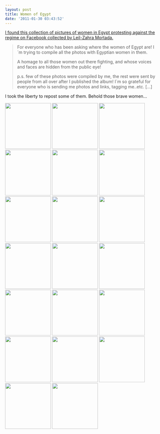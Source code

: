 ```yaml
---
layout: post
title: Women of Egypt
date: '2011-01-30 03:43:52'
---
```


<a href="http://www.facebook.com/album.php?aid=268523&amp;id=586357675">I found this collection of pictures of women in Egypt protesting against the regime on Facebook collected by Leil-Zahra Mortada.</a>
<blockquote>For everyone who has been asking where the women of Egypt are! I´m trying to compile all the photos with Egyptian women in them.

A homage to all those women out there fighting, and whose voices and faces are hidden from the public eye!

p.s. few of these photos were compiled by me, the rest were sent by people from all over after I published the album! I´m so grateful for everyone who is sending me photos and links, tagging me..etc. [...]</blockquote>
I took the liberty to repost some of them. Behold those brave women...

<a href="http://geekyogre.com/content/images/2011/01/165143_493726987675_586357675_6431085_7544095_n.jpg"><img class="alignnone size-thumbnail wp-image-1780" title="165143_493726987675_586357675_6431085_7544095_n" src="http://geekyogre.com/content/images/2011/01/165143_493726987675_586357675_6431085_7544095_n-150x150.jpg" alt="" width="150" height="150" /></a> <a href="http://geekyogre.com/content/images/2011/01/167606_493689847675_586357675_6430473_1607671_n.jpg"><img class="alignnone size-thumbnail wp-image-1781" title="167606_493689847675_586357675_6430473_1607671_n" src="http://geekyogre.com/content/images/2011/01/167606_493689847675_586357675_6430473_1607671_n-150x150.jpg" alt="" width="150" height="150" /></a> <a href="http://geekyogre.com/content/images/2011/01/167606_493689837675_586357675_6430471_4531388_n.jpg"><img class="alignnone size-thumbnail wp-image-1782" title="167606_493689837675_586357675_6430471_4531388_n" src="http://geekyogre.com/content/images/2011/01/167606_493689837675_586357675_6430471_4531388_n-150x150.jpg" alt="" width="150" height="150" /></a> <a href="http://geekyogre.com/content/images/2011/01/180852_493692017675_586357675_6430493_2254747_n.jpg"><img class="alignnone size-thumbnail wp-image-1783" title="180852_493692017675_586357675_6430493_2254747_n" src="http://geekyogre.com/content/images/2011/01/180852_493692017675_586357675_6430493_2254747_n-150x150.jpg" alt="" width="150" height="150" /></a> <a href="http://geekyogre.com/content/images/2011/01/167519_493701692675_586357675_6430612_2863021_n.jpg"><img class="alignnone size-thumbnail wp-image-1784" title="167519_493701692675_586357675_6430612_2863021_n" src="http://geekyogre.com/content/images/2011/01/167519_493701692675_586357675_6430612_2863021_n-150x150.jpg" alt="" width="150" height="150" /></a> <a href="http://geekyogre.com/content/images/2011/01/167519_493701697675_586357675_6430613_331785_n.jpg"><img class="alignnone size-thumbnail wp-image-1785" title="167519_493701697675_586357675_6430613_331785_n" src="http://geekyogre.com/content/images/2011/01/167519_493701697675_586357675_6430613_331785_n-150x150.jpg" alt="" width="150" height="150" /></a> <a href="http://geekyogre.com/content/images/2011/01/180852_493692022675_586357675_6430494_4232015_n.jpg"><img class="alignnone size-thumbnail wp-image-1786" title="180852_493692022675_586357675_6430494_4232015_n" src="http://geekyogre.com/content/images/2011/01/180852_493692022675_586357675_6430494_4232015_n-150x150.jpg" alt="" width="150" height="150" /></a> <a href="http://geekyogre.com/content/images/2011/01/165143_493726982675_586357675_6431084_921987_n.jpg"><img class="alignnone size-thumbnail wp-image-1787" title="165143_493726982675_586357675_6431084_921987_n" src="http://geekyogre.com/content/images/2011/01/165143_493726982675_586357675_6431084_921987_n-150x150.jpg" alt="" width="150" height="150" /></a> <a href="http://geekyogre.com/content/images/2011/01/168999_493728257675_586357675_6431098_4630913_n.jpg"><img class="alignnone size-thumbnail wp-image-1788" title="168999_493728257675_586357675_6431098_4630913_n" src="http://geekyogre.com/content/images/2011/01/168999_493728257675_586357675_6431098_4630913_n-150x150.jpg" alt="" width="150" height="150" /></a> <a href="http://geekyogre.com/content/images/2011/01/168658_493700787675_586357675_6430602_2241606_n.jpg"><img class="alignnone size-thumbnail wp-image-1789" title="168658_493700787675_586357675_6430602_2241606_n" src="http://geekyogre.com/content/images/2011/01/168658_493700787675_586357675_6430602_2241606_n-150x150.jpg" alt="" width="150" height="150" /></a> <a href="http://geekyogre.com/content/images/2011/01/167314_493693087675_586357675_6430507_8219613_n.jpg"><img class="alignnone size-thumbnail wp-image-1790" title="167314_493693087675_586357675_6430507_8219613_n" src="http://geekyogre.com/content/images/2011/01/167314_493693087675_586357675_6430507_8219613_n-150x150.jpg" alt="" width="150" height="150" /></a> <a href="http://geekyogre.com/content/images/2011/01/168424_493693567675_586357675_6430514_5885721_n.jpg"><img class="alignnone size-thumbnail wp-image-1791" title="168424_493693567675_586357675_6430514_5885721_n" src="http://geekyogre.com/content/images/2011/01/168424_493693567675_586357675_6430514_5885721_n-150x150.jpg" alt="" width="150" height="150" /></a> <a href="http://geekyogre.com/content/images/2011/01/166342_493738997675_586357675_6431358_3440201_n.jpg"><img class="alignnone size-thumbnail wp-image-1794" title="166342_493738997675_586357675_6431358_3440201_n" src="http://geekyogre.com/content/images/2011/01/166342_493738997675_586357675_6431358_3440201_n-150x150.jpg" alt="" width="150" height="150" /></a> <a href="http://geekyogre.com/content/images/2011/01/169083_493814542675_586357675_6432455_532856_n.jpg"><img class="alignnone size-thumbnail wp-image-1795" title="169083_493814542675_586357675_6432455_532856_n" src="http://geekyogre.com/content/images/2011/01/169083_493814542675_586357675_6432455_532856_n-150x150.jpg" alt="" width="150" height="150" /></a> <a href="http://geekyogre.com/content/images/2011/01/166342_493739002675_586357675_6431359_6427646_n.jpg"><img class="alignnone size-thumbnail wp-image-1796" title="166342_493739002675_586357675_6431359_6427646_n" src="http://geekyogre.com/content/images/2011/01/166342_493739002675_586357675_6431359_6427646_n-150x150.jpg" alt="" width="150" height="150" /></a> <a href="http://geekyogre.com/content/images/2011/01/169083_493814537675_586357675_6432454_3043238_n.jpg"><img class="alignnone size-thumbnail wp-image-1797" title="169083_493814537675_586357675_6432454_3043238_n" src="http://geekyogre.com/content/images/2011/01/169083_493814537675_586357675_6432454_3043238_n-150x150.jpg" alt="" width="150" height="150" /></a> <a href="http://geekyogre.com/content/images/2011/01/167967_493748992675_586357675_6431424_5153680_n.jpg"><img class="alignnone size-thumbnail wp-image-1798" title="167967_493748992675_586357675_6431424_5153680_n" src="http://geekyogre.com/content/images/2011/01/167967_493748992675_586357675_6431424_5153680_n-150x150.jpg" alt="" width="150" height="150" /></a> <a href="http://geekyogre.com/content/images/2011/01/166342_493739007675_586357675_6431360_4498422_n.jpg"><img class="alignnone size-thumbnail wp-image-1799" title="166342_493739007675_586357675_6431360_4498422_n" src="http://geekyogre.com/content/images/2011/01/166342_493739007675_586357675_6431360_4498422_n-150x150.jpg" alt="" width="150" height="150" /></a> <a href="http://geekyogre.com/content/images/2011/01/180304_493742232675_586357675_6431373_2756181_n.jpg"><img class="alignnone size-thumbnail wp-image-1800" title="180304_493742232675_586357675_6431373_2756181_n" src="http://geekyogre.com/content/images/2011/01/180304_493742232675_586357675_6431373_2756181_n-150x150.jpg" alt="" width="150" height="150" /></a> <a href="http://geekyogre.com/content/images/2011/01/166465_493764032675_586357675_6431613_8141001_n.jpg"><img class="alignnone size-thumbnail wp-image-1801" title="166465_493764032675_586357675_6431613_8141001_n" src="http://geekyogre.com/content/images/2011/01/166465_493764032675_586357675_6431613_8141001_n-150x150.jpg" alt="" width="150" height="150" /></a>